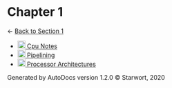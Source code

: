<style>img{height:18px;margin-bottom:-3px}</style>
# Chapter 1

← [Back to Section 1](..)

- [![MD file](https://img.icons8.com/windows/512/4a90e2/regular-document.png) Cpu Notes](cpu_notes.html)
- [![MD file](https://img.icons8.com/windows/512/4a90e2/regular-document.png) Pipelining](pipelining.html)
- [![MD file](https://img.icons8.com/windows/512/4a90e2/regular-document.png) Processor Architectures](processor_architectures.html)

Generated by AutoDocs version 1.2.0 © Starwort, 2020
